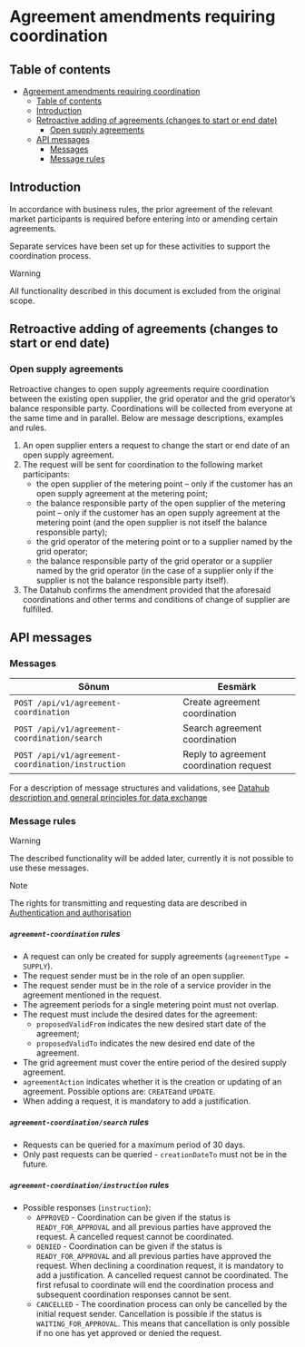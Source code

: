 # Agreement amendments requiring coordination

## Table of contents

- [Agreement amendments requiring coordination](#agreement-amendments-requiring-coordination)
  - [Table of contents](#table-of-contents)
  - [Introduction](#introduction)
  - [Retroactive adding of agreements (changes to start or end date)](#retroactive-adding-of-agreements-changes-to-start-or-end-date)
    - [Open supply agreements](#open-supply-agreements)
  - [API messages](#api-messages)
    - [Messages](#messages)
    - [Message rules](#message-rules)

## Introduction

In accordance with business rules, the prior agreement of the relevant market participants is required before entering into or amending certain agreements.

Separate services have been set up for these activities to support the coordination process.

> [!WARNING] 
> All functionality described in this document is excluded from the original scope.

## Retroactive adding of agreements (changes to start or end date)

### Open supply agreements

Retroactive changes to open supply agreements require coordination between the existing open supplier, the grid operator and the grid operator’s balance responsible party. Coordinations will be collected from everyone at the same time and in parallel. Below are message descriptions, examples and rules.

1. An open supplier enters a request to change the start or end date of an open supply agreement.
2. The request will be sent for coordination to the following market participants:
   - the open supplier of the metering point – only if the customer has an open supply agreement at the metering point;
   - the balance responsible party of the open supplier of the metering point – only if the customer has an open supply agreement at the metering point (and the open supplier is not itself the balance responsible party);
   - the grid operator of the metering point or to a supplier named by the grid operator;
   - the balance responsible party of the grid operator or a supplier named by the grid operator (in the case of a supplier only if the supplier is not the balance responsible party itself).
3. The Datahub confirms the amendment provided that the aforesaid coordinations and other terms and conditions of change of supplier are fulfilled.

## API messages

### Messages

| Sõnum                                        | Eesmärk                                                            |
|----------------------------------------------|--------------------------------------------------------------------|
| `POST /api/v1/agreement-coordination`       | Create agreement coordination |
| `POST /api/v1/agreement-coordination/search` | Search agreement coordination          |
| `POST /api/v1/agreement-coordination/instruction`       | Reply to agreement coordination request                                                  |

For a description of message structures and validations, see [Datahub description and general principles for data exchange](01-datahub-description-and-general-principles-for-data-exchange.md)

### Message rules

> [!WARNING] 
> The described functionality will be added later, currently it is not possible to use these messages.

> [!NOTE]
> The rights for transmitting and requesting data are described in [Authentication and authorisation](03-authentication-and-authorisation.md)

##### `agreement-coordination` rules

- A request can only be created for supply agreements (`agreementType = SUPPLY`).
- The request sender must be in the role of an open supplier.
- The request sender must be in the role of a service provider in the agreement mentioned in the request.
- The agreement periods for a single metering point must not overlap.
- The request must include the desired dates for the agreement:
  - `proposedValidFrom` indicates the new desired start date of the agreement;
  - `proposedValidTo` indicates the new desired end date of the agreement.
- The grid agreement must cover the entire period of the desired supply agreement.
- `agreementAction` indicates whether it is the creation or updating of an agreement. Possible options are: `CREATE`and `UPDATE`.
- When adding a request, it is mandatory to add a justification.

##### `agreement-coordination/search` rules

- Requests can be queried for a maximum period of 30 days.
- Only past requests can be queried - `creationDateTo` must not be in the future.

##### `agreement-coordination/instruction` rules

- Possible responses (`instruction`):
  - `APPROVED` - Coordination can be given if the status is `READY_FOR_APPROVAL` and all previous parties have approved the request. A cancelled request cannot be coordinated.
  - `DENIED` - Coordination can be given if the status is `READY_FOR_APPROVAL` and all previous parties have approved the request. When declining a coordination request, it is mandatory to add a justification. A cancelled request cannot be coordinated. The first refusal to coordinate will end the coordination process and subsequent coordination responses cannot be sent.
  - `CANCELLED` -  The coordination process can only be cancelled by the initial request sender. Cancellation is possible if the status is `WAITING_FOR_APPROVAL`. This means that cancellation is only possible if no one has yet approved or denied the request.